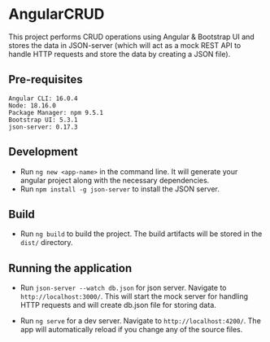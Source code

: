 # AngularCRUD

This project performs CRUD operations using Angular & Bootstrap UI and stores the data in JSON-server (which will act as a mock REST API to handle HTTP requests and store the data by creating a JSON file). 

## Pre-requisites 

```
Angular CLI: 16.0.4
Node: 18.16.0
Package Manager: npm 9.5.1
Bootstrap UI: 5.3.1
json-server: 0.17.3
```

## Development

- Run `ng new <app-name>` in the command line. It will generate your angular project along with the necessary dependencies.
- Run `npm install -g json-server` to install the JSON server.

## Build

- Run `ng build` to build the project. The build artifacts will be stored in the `dist/` directory.

## Running the application

- Run `json-server --watch db.json` for json server. Navigate to `http://localhost:3000/`. This will start the mock server for handling HTTP requests and will create db.json file for storing data. 

- Run `ng serve` for a dev server. Navigate to `http://localhost:4200/`. The app will automatically reload if you change any of the source files.

